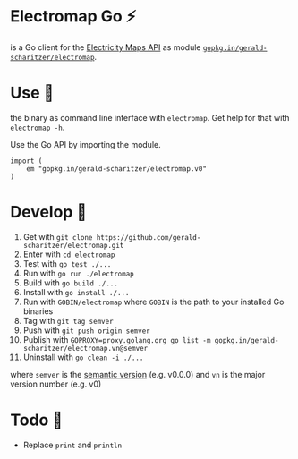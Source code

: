 # Electromap Go ⚡

is a Go client for the [Electricity Maps API](https://static.electricitymaps.com/api/docs/index.html)
as module [`gopkg.in/gerald-scharitzer/electromap`](https://pkg.go.dev/gopkg.in/gerald-scharitzer/electromap.v0).

# Use 🔌

the binary as command line interface with `electromap`. Get help for that with `electromap -h`.

Use the Go API by importing the module.

```
import (
    em "gopkg.in/gerald-scharitzer/electromap.v0"
)
```

# Develop 🚀

 1. Get with `git clone https://github.com/gerald-scharitzer/electromap.git`
 2. Enter with `cd electromap`
 3. Test with `go test ./...`
 4. Run with `go run ./electromap`
 5. Build with `go build ./...`
 6. Install with `go install ./...`
 7. Run with `GOBIN/electromap` where `GOBIN` is the path to your installed Go binaries
 8. Tag with `git tag semver`
 9. Push with `git push origin semver`
10. Publish with `GOPROXY=proxy.golang.org go list -m gopkg.in/gerald-scharitzer/electromap.vn@semver`
11. Uninstall with `go clean -i ./...`

where `semver` is the [semantic version](https://semver.org/spec/v2.0.0.html) (e.g. v0.0.0)
and `vn` is the major version number (e.g. v0)

# Todo 🚨

- Replace `print` and `println`

